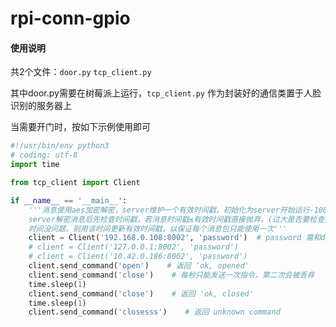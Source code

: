 # rpi-conn-gpio

#### 使用说明

共2个文件：`door.py`   `tcp_client.py`

其中door.py需要在树莓派上运行，`tcp_client.py` 作为封装好的通信类置于人脸识别的服务器上

当需要开门时，按如下示例使用即可

```python
#!/usr/bin/env python3
# coding: utf-8
import time

from tcp_client import Client

if __name__ == '__main__':
    '''消息使用aes加密解密，server维护一个有效时间戳，初始化为server开始运行-100s，
    server解密消息后先检查时间戳，若消息时间戳≤有效时间戳直接抛弃，(过大是否要检查并抛弃?)
    时间没问题，则用该时间更新有效时间戳，以保证每个消息包只能使用一次'''
    client = Client('192.168.0.108:8002', 'password')  # password 需和door.py内一致
    # client = Client('127.0.0.1:8002', 'password')
    # client = Client('10.42.0.186:8002', 'password')
    client.send_command('open')    # 返回 ‘ok, opened'
    client.send_command('close')    # 每秒只能发送一次指令，第二次会被丢弃
    time.sleep(1)
    client.send_command('close')    # 返回 'ok, closed'
    time.sleep(1)
    client.send_command('closesss')    # 返回 unknown command
```

